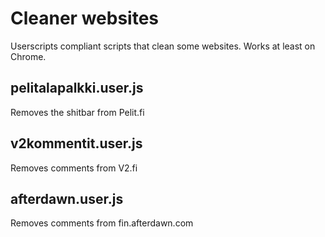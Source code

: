 # Cleaner websites

Userscripts compliant scripts that clean some websites. Works at least on Chrome.

## pelitalapalkki.user.js

Removes the shitbar from Pelit.fi

## v2kommentit.user.js

Removes comments from V2.fi

## afterdawn.user.js

Removes comments from fin.afterdawn.com